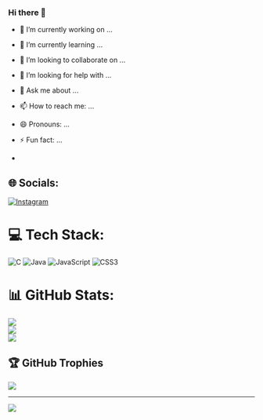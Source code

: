 ### Hi there 👋

<!--
**diffrentunicorn/diffrentunicorn** is a ✨ _special_ ✨ repository because its `README.md` (this file) appears on your GitHub profile.

Here are some ideas to get you started:
-->
- 🔭 I’m currently working on ...
- 🌱 I’m currently learning ...
- 👯 I’m looking to collaborate on ...
- 🤔 I’m looking for help with ...
- 💬 Ask me about ...
- 📫 How to reach me: ...
- 😄 Pronouns: ...
- ⚡ Fun fact: ...

- 


## 🌐 Socials:
[![Instagram](https://img.shields.io/badge/Instagram-%23E4405F.svg?logo=Instagram&logoColor=white)](https://instagram.com/https://www.instagram.com/ayushkumar831/) 

# 💻 Tech Stack:
![C](https://img.shields.io/badge/c-%2300599C.svg?style=for-the-badge&logo=c&logoColor=white) ![Java](https://img.shields.io/badge/java-%23ED8B00.svg?style=for-the-badge&logo=openjdk&logoColor=white) ![JavaScript](https://img.shields.io/badge/javascript-%23323330.svg?style=for-the-badge&logo=javascript&logoColor=%23F7DF1E) ![CSS3](https://img.shields.io/badge/css3-%231572B6.svg?style=for-the-badge&logo=css3&logoColor=white)
# 📊 GitHub Stats:
![](https://github-readme-stats.vercel.app/api?username=diffrentunicorn&theme=dark&hide_border=false&include_all_commits=false&count_private=false)<br/>
![](https://github-readme-streak-stats.herokuapp.com/?user=diffrentunicorn&theme=dark&hide_border=false)<br/>
![](https://github-readme-stats.vercel.app/api/top-langs/?username=diffrentunicorn&theme=dark&hide_border=false&include_all_commits=false&count_private=false&layout=compact)

## 🏆 GitHub Trophies
![](https://github-profile-trophy.vercel.app/?username=diffrentunicorn&theme=radical&no-frame=false&no-bg=true&margin-w=4)

---
[![](https://visitcount.itsvg.in/api?id=diffrentunicorn&icon=0&color=0)](https://visitcount.itsvg.in)

<!-- Proudly created with GPRM ( https://gprm.itsvg.in ) -->

